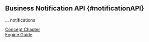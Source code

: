 ## Business Notification API {#notificationAPI}

... notifications

<div class="short-links">
	<a href="${docBaseUrl}/concepts/notification/index.html"
		target="_blank" rel="noopener noreferrer">
		<i class="si si-book"></i> Concept Chapter
	</a>
</div>
<div class="short-links">
	<a href="${docBaseUrl}/engine-guide/configuration/notification/index.html" target="_blank" rel="noopener noreferrer">
		<i class="si si-book"></i> Engine Guide
	</a>
</div>
